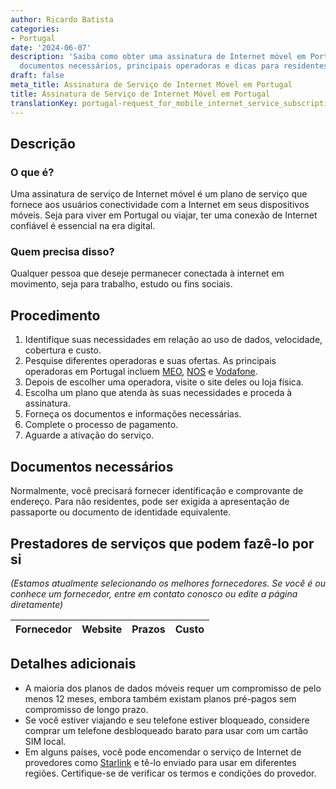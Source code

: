 ```yaml
---
author: Ricardo Batista
categories:
- Portugal
date: '2024-06-07'
description: 'Saiba como obter uma assinatura de Internet móvel em Portugal: procedimentos,
  documentos necessários, principais operadoras e dicas para residentes e viajantes.'
draft: false
meta_title: Assinatura de Serviço de Internet Móvel em Portugal
title: Assinatura de Serviço de Internet Móvel em Portugal
translationKey: portugal-request_for_mobile_internet_service_subscription
---
```



## Descrição
### O que é?
Uma assinatura de serviço de Internet móvel é um plano de serviço que fornece aos usuários conectividade com a Internet em seus dispositivos móveis. Seja para viver em Portugal ou viajar, ter uma conexão de Internet confiável é essencial na era digital.

### Quem precisa disso?
Qualquer pessoa que deseje permanecer conectada à internet em movimento, seja para trabalho, estudo ou fins sociais.

## Procedimento
1. Identifique suas necessidades em relação ao uso de dados, velocidade, cobertura e custo.
2. Pesquise diferentes operadoras e suas ofertas. As principais operadoras em Portugal incluem [MEO](https://www.meo.pt/), [NOS](https://www.nos.pt/) e [Vodafone](https://www.vodafone.pt/).
3. Depois de escolher uma operadora, visite o site deles ou loja física.
4. Escolha um plano que atenda às suas necessidades e proceda à assinatura.
5. Forneça os documentos e informações necessárias.
6. Complete o processo de pagamento.
7. Aguarde a ativação do serviço.

## Documentos necessários
Normalmente, você precisará fornecer identificação e comprovante de endereço. Para não residentes, pode ser exigida a apresentação de passaporte ou documento de identidade equivalente.

## Prestadores de serviços que podem fazê-lo por si
_(Estamos atualmente selecionando os melhores fornecedores. Se você é ou conhece um fornecedor, entre em contato conosco ou edite a página diretamente)_

| Fornecedor      |     Website     |     Prazos       |       Custo      |
| --------------- | --------------- |  :-------------: | :-------------: |

## Detalhes adicionais
* A maioria dos planos de dados móveis requer um compromisso de pelo menos 12 meses, embora também existam planos pré-pagos sem compromisso de longo prazo.
* Se você estiver viajando e seu telefone estiver bloqueado, considere comprar um telefone desbloqueado barato para usar com um cartão SIM local.
* Em alguns países, você pode encomendar o serviço de Internet de provedores como [Starlink](https://www.starlink.com/) e tê-lo enviado para usar em diferentes regiões. Certifique-se de verificar os termos e condições do provedor.